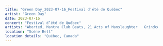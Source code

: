 ```yaml
---
title: "Green Day_2023-07-16_Festival d’été de Québec"
artist: "Green Day"
date: 2023-07-16
concert: "Festival d’été de Québec"
artists: "Aborted, Mantra Club Beats, 21 Acts of Manslaughter	Grindcore	United States, Bad Religion, Buckshot, Meet Me @ The Altar, ABBA, Bladee, Foo Fighters, 9 Foot Super SoldierCrossoverHardcore, 12 Gauge Rampage, Cody Jinks, 324	Grindcore	Japan, Green Day"
location: "Scène Bell"
location_details: "Québec, Canada"
---
```

